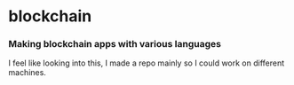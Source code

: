 # blockchain

### Making blockchain apps with various languages

I feel like looking into this, I made a repo mainly so I could work on different machines. 
